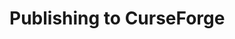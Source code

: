 # Publishing to CurseForge

<!-- TODO: document how to run the export commands, and any gotchas from non-curseforge JARs, packwiz#7, features that won't work (sided mods, optional mods etc.) -->